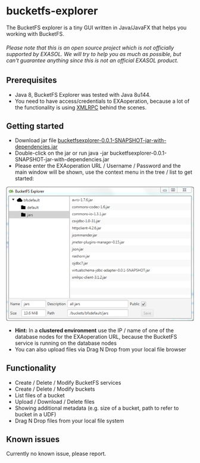 # bucketfs-explorer

The BucketFS explorer is a tiny GUI written in Java/JavaFX that helps you working with BucketFS.

###### Please note that this is an open source project which is *not officially supported* by EXASOL. We will try to help you as much as possible, but can't guarantee anything since this is not an official EXASOL product.

## Prerequisites

* Java 8, BucketFS Explorer was tested with Java 8u144.
* You need to have access/credentials to EXAoperation, because a lot of the functionality is using [XMLRPC](https://github.com/EXASOL/exaoperation-xmlrpc) behind the scenes.

## Getting started

* Download jar file [bucketfsexplorer-0.0.1-SNAPSHOT-jar-with-dependencies.jar](https://github.com/EXASOL/bucketfs-explorer/blob/master/build/bucketfsexplorer-0.0.1-SNAPSHOT-jar-with-dependencies.jar)
* Double-click on the jar or run java -jar bucketfsexplorer-0.0.1-SNAPSHOT-jar-with-dependencies.jar 
* Please enter the EXAoperation URL / Username / Password and the main window will be shown, use the context menu in the tree / list to get started: 

![alt text](https://github.com/EXASOL/bucketfs-explorer/blob/master/screenshots/BucketFS_Explorer_Screenshot1.PNG)

* **Hint:** In a **clustered environment** use the IP / name of one of the database nodes for the EXAoperation URL, because the BucketFS service is running on the database nodes 
* You can also upload files via Drag N Drop from your local file browser

## Functionality

* Create / Delete / Modify BucketFS services
* Create / Delete / Modify buckets
* List files of a bucket
* Upload / Download / Delete files
* Showing additional metadata (e.g. size of a bucket, path to refer to bucket in a UDF)
* Drag N Drop files from your local file system

## Known issues

Currently no known issue, please report.
